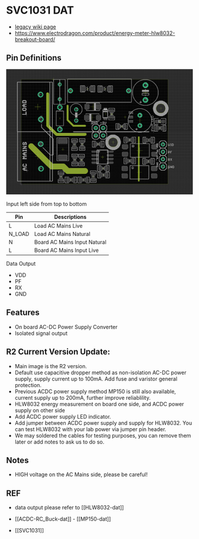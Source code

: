 # SVC1031 DAT

- [legacy wiki page](https://w.electrodragon.com/w/Category:Energy_Meter#Documents)
- https://www.electrodragon.com/product/energy-meter-hlw8032-breakout-board/

## Pin Definitions

![](51-36-17-03-04-2023.png)

Input left side from top to bottom

| Pin    | Descriptions                 |
| ------ | ---------------------------- |
| L      | Load AC Mains Live           |
| N_LOAD | Load AC Mains Natural        |
| N      | Board AC Mains Input Natural |
| L      | Board AC Mains Input Live    |

Data Output

- VDD
- PF
- RX
- GND

## Features

- On board AC-DC Power Supply Converter
- Isolated signal output

## R2 Current Version Update:

- Main image is the R2 version.
- Default use capacitive dropper method as non-isolation AC-DC power supply, supply current up to 100mA. Add fuse and varistor general protection.
- Previous ACDC power supply method MP150 is still also available, current supply up to 200mA, further improve reliablility.
- HLW8032 energy measurement on board one side, and ACDC power supply on other side
- Add ACDC power supply LED indicator.
- Add jumper between ACDC power supply and supply for HLW8032. You can test HLW8032 with your lab power via jumper pin header.
- We may soldered the cables for testing purposes, you can remove them later or add notes to ask us to do so.

## Notes 

- HIGH voltage on the AC Mains side, please be careful!

## REF

- data output please refer to [[HLW8032-dat]]

- [[ACDC-RC_Buck-dat]] - [[MP150-dat]]

- [[SVC1031]]